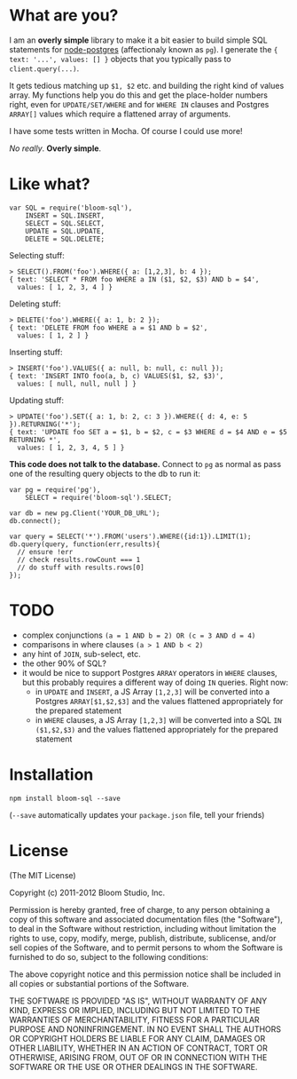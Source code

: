 # What are you?

I am an __overly simple__ library to make it a bit easier to build simple SQL statements for [node-postgres](https://github.com/brianc/node-postgres/) (affectionaly known as `pg`). I generate the `{ text: '...', values: [] }` objects that you typically pass to `client.query(...)`.

It gets tedious matching up `$1, $2` etc. and building the right kind of values array. My functions help you do this and get the place-holder numbers right, even for `UPDATE/SET/WHERE` and for `WHERE IN` clauses and Postgres `ARRAY[]` values which require a flattened array of arguments.

I have some tests written in Mocha. Of course I could use more!

_No really_. __Overly simple__. 

# Like what?

```
var SQL = require('bloom-sql'),
    INSERT = SQL.INSERT,
    SELECT = SQL.SELECT,
    UPDATE = SQL.UPDATE,
    DELETE = SQL.DELETE;
```

Selecting stuff:

```
> SELECT().FROM('foo').WHERE({ a: [1,2,3], b: 4 });
{ text: 'SELECT * FROM foo WHERE a IN ($1, $2, $3) AND b = $4',
  values: [ 1, 2, 3, 4 ] }
```

Deleting stuff:

```
> DELETE('foo').WHERE({ a: 1, b: 2 });
{ text: 'DELETE FROM foo WHERE a = $1 AND b = $2',
  values: [ 1, 2 ] }
```

Inserting stuff:

```
> INSERT('foo').VALUES({ a: null, b: null, c: null });
{ text: 'INSERT INTO foo(a, b, c) VALUES($1, $2, $3)',
  values: [ null, null, null ] }
```

Updating stuff:

```
> UPDATE('foo').SET({ a: 1, b: 2, c: 3 }).WHERE({ d: 4, e: 5 }).RETURNING('*');
{ text: 'UPDATE foo SET a = $1, b = $2, c = $3 WHERE d = $4 AND e = $5 RETURNING *',
  values: [ 1, 2, 3, 4, 5 ] }
```

__This code does not talk to the database.__ Connect to `pg` as normal as pass one of the resulting query objects to the db to run it:

```
var pg = require('pg'),
    SELECT = require('bloom-sql').SELECT;

var db = new pg.Client('YOUR_DB_URL');
db.connect();

var query = SELECT('*').FROM('users').WHERE({id:1}).LIMIT(1);
db.query(query, function(err,results){
  // ensure !err
  // check results.rowCount === 1 
  // do stuff with results.rows[0]
});
```

# TODO

 * complex conjunctions `(a = 1 AND b = 2) OR (c = 3 AND d = 4)`
 * comparisons in where clauses `(a > 1 AND b < 2)`
 * any hint of `JOIN`, sub-select, etc.
 * the other 90% of SQL?
 * it would be nice to support Postgres `ARRAY` operators in `WHERE` clauses, but this probably requires a different way of doing `IN` queries. Right now:
   * in `UPDATE` and `INSERT`, a JS Array `[1,2,3]` will be converted into a Postgres `ARRAY[$1,$2,$3]` and the values flattened appropriately for the prepared statement
   * in `WHERE` clauses, a JS Array `[1,2,3]` will be converted into a SQL `IN ($1,$2,$3)` and  the values flattened appropriately for the prepared statement

# Installation

`npm install bloom-sql --save`

(`--save` automatically updates your `package.json` file, tell your friends)


# License

(The MIT License)

Copyright (c) 2011-2012 Bloom Studio, Inc.

Permission is hereby granted, free of charge, to any person obtaining a copy
of this software and associated documentation files (the "Software"), to deal
in the Software without restriction, including without limitation the rights
to use, copy, modify, merge, publish, distribute, sublicense, and/or sell
copies of the Software, and to permit persons to whom the Software is
furnished to do so, subject to the following conditions:

The above copyright notice and this permission notice shall be included in
all copies or substantial portions of the Software.

THE SOFTWARE IS PROVIDED "AS IS", WITHOUT WARRANTY OF ANY KIND, EXPRESS OR
IMPLIED, INCLUDING BUT NOT LIMITED TO THE WARRANTIES OF MERCHANTABILITY,
FITNESS FOR A PARTICULAR PURPOSE AND NONINFRINGEMENT. IN NO EVENT SHALL THE
AUTHORS OR COPYRIGHT HOLDERS BE LIABLE FOR ANY CLAIM, DAMAGES OR OTHER
LIABILITY, WHETHER IN AN ACTION OF CONTRACT, TORT OR OTHERWISE, ARISING FROM,
OUT OF OR IN CONNECTION WITH THE SOFTWARE OR THE USE OR OTHER DEALINGS IN
THE SOFTWARE.
